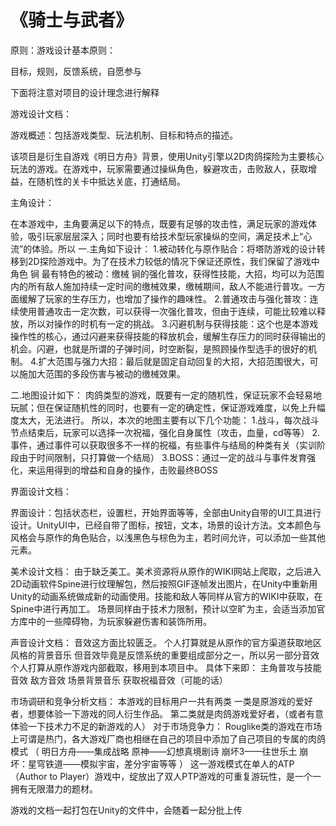 # 《骑士与武者》

原则：游戏设计基本原则：

目标，规则，反馈系统，自愿参与

下面将注意对项目的设计理念进行解释

游戏设计文档：

游戏概述：包括游戏类型、玩法机制、目标和特点的描述。

该项目是衍生自游戏《明日方舟》背景，使用Unity引擎以2D肉鸽探险为主要核心玩法的游戏。在游戏中，玩家需要通过操纵角色，躲避攻击，击败敌人，获取增益，在随机性的关卡中抵达关底，打通结局。

主角设计：

在本游戏中，主角要满足以下的特点，既要有足够的攻击性，满足玩家的游戏体验，吸引玩家层层深入；同时也要有给技术型玩家操纵的空间，满足技术上“心流”的体验。所以
一.主角如下设计：
1.被动转化与原作贴合：将塔防游戏的设计转移到2D探险游戏中。为了在技术力较低的情况下保证还原性，我们保留了游戏中角色 锏 最有特色的被动：缴械
锏的强化普攻，获得性技能，大招，均可以为范围内的所有敌人施加持续一定时间的缴械效果，缴械期间，敌人不能进行普攻。一方面缓解了玩家的生存压力，也增加了操作的趣味性。
2.普通攻击与强化普攻：连续使用普通攻击一定次数，可以获得一次强化普攻，但由于连续，可能比较难以释放，所以对操作的时机有一定的挑战。
3.闪避机制与获得技能：这个也是本游戏操作性的核心，通过闪避来获得技能的释放机会，缓解生存压力的同时获得输出的机会。闪避，也就是所谓的子弹时间，时空断裂，是照顾操作型选手的很好的机制。
4.扩大范围与强力大招：最后就是固定自动回复的大招，大招范围很大，可以施加大范围的多段伤害与被动的缴械效果。

二.地图设计如下：
肉鸽类型的游戏，既要有一定的随机性，保证玩家不会轻易地玩腻；但在保证随机性的同时，也要有一定的确定性，保证游戏难度，以免上升幅度太大，无法进行。
所以，本次的地图主要有以下几个功能：
1.战斗，每次战斗节点结束后，玩家可以选择一次祝福，强化自身属性（攻击，血量，cd等等）
2.事件，通过事件可以获取很多不一样的祝福，有些事件与结局的种类有关（实训阶段由于时间限制，只打算做一个结局）
3.BOSS：通过一定的战斗与事件发育强化，来运用得到的增益和自身的操作，击败最终BOSS


界面设计文档：

界面设计：包括状态栏，设置栏，开始界面等等，全部由Unity自带的UI工具进行设计。UnityUI中，已经自带了图标，按钮，文本，场景的设计方法。文本颜色与风格会与原作的角色贴合，以浅黑色与棕色为主，若时间允许，可以添加一些其他元素。

美术设计文档：
由于缺乏美工。美术资源将从原作的WIKI网站上爬取，之后进入2D动画软件Spine进行纹理解包，然后按照GIF逐帧发出图片，在Unity中重新用Unity的动画系统做成新的动画使用。技能和敌人等同样从官方的WIKI中获取，在Spine中进行再加工。
场景同样由于技术力限制，预计以空旷为主，会适当添加官方库中的一些障碍物，为玩家躲避伤害和装饰所用。

声音设计文档：
音效这方面比较匮乏。
个人打算就是从原作的官方渠道获取地区风格的背景音乐
但音效毕竟是反馈系统的重要组成部分之一，所以另一部分音效个人打算从原作游戏内部截取，移用到本项目中。
具体下来即：
主角普攻与技能音效
敌方音效
场景背景音乐
获取祝福音效（可能的话）


市场调研和竞争分析文档：
本游戏的目标用户一共有两类
一类是原游戏的爱好者，想要体验一下游戏的同人衍生作品。
第二类就是肉鸽游戏爱好者，（或者有意体验一下技术力不足的新游戏的人）
对于市场竞争力：
Rouglike类的游戏在市场上可谓是热门，各大游戏厂商也相继在自己的项目中添加了自己项目的专属的肉鸽模式
（
明日方舟——集成战略
原神——幻想真境剧诗
崩坏3——往世乐土
崩坏：星穹铁道——模拟宇宙，差分宇宙等等
）
这一游戏模式在单人的ATP（Author to Player）游戏中，绽放出了双人PTP游戏的可重复游玩性，是一个一拥有无限潜力的题材。


游戏的文档一起打包在Unity的文件中，会随着一起分批上传